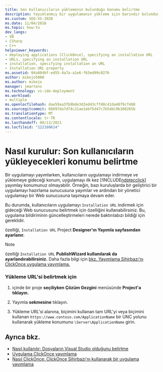 ```yaml
---
title: Son kullanıcıların yüklemenin bulunduğu konumu belirtme
description: Yayımlanmış bir uygulamanın yükleme için barındır bulunduğu Yükleme URL'si ClickOnce özelliğini ayarlamayı öğrenin.
ms.custom: SEO-VS-2020
ms.date: 11/04/2016
ms.topic: how-to
dev_langs:
- VB
- CSharp
- C++
helpviewer_keywords:
- deploying applications [ClickOnce], specifying an installation URL
- URLs, specifying an installation URL
- installation, specifying installation an URL
- Installation URL property
ms.assetid: 04a804bf-ed55-4a7a-a1e6-f63ed99c0276
author: mikejo5000
ms.author: mikejo
manager: jmartens
ms.technology: vs-ide-deployment
ms.workload:
- multiple
ms.openlocfilehash: dae59aa3fb9bde3d2ed43cf7d8c41da4079cf408
ms.sourcegitcommit: 68897da7d74c31ae1ebf5d47c7b5ddc9b108265b
ms.translationtype: MT
ms.contentlocale: tr-TR
ms.lasthandoff: 08/13/2021
ms.locfileid: "122160614"
---
```

# <a name="how-to-specify-the-location-where-end-users-will-install-from"></a>Nasıl kurulur: Son kullanıcıların yükleyecekleri konumu belirtme

Bir uygulamayı yayımlarken, kullanıcıların uygulamayı indirmeye ve yüklemeye gideceği konum, uygulamayı ilk kez [!INCLUDE[ndptecclick](../deployment/includes/ndptecclick_md.md)] yayımlay konumunuz olmayabilir. Örneğin, bazı kuruluşlarda bir geliştirici bir uygulamayı hazırlama sunucusuna yayımlar ve ardından bir yönetici uygulamayı bir Web sunucusuna taşımaya devam eder.

Bu durumda, kullanıcıların uygulamayı `Installation URL` indirmek için gideceği Web sunucusunu belirtmek için özelliğini kullanabilirsiniz. Bu, uygulama bildiriminin güncelleştirmeleri nerede baktırılabızı bildiği için gereklidir.

özelliği, `Installation URL` Project  **Designer'ın Yayımla sayfasından ayarlanır.**

> [!NOTE]
> özelliği `Installation URL` **PublishWizard kullanılarak da ayarlandırabilirsiniz.** Daha fazla bilgi için [bkz. Yayımlama Sihirbazı'nı ClickOnce uygulama yayımlama.](../deployment/how-to-publish-a-clickonce-application-using-the-publish-wizard.md)

### <a name="to-specify-an-installation-url"></a>Yükleme URL'si belirtmek için

1. içinde bir proje **seçiliyken Çözüm Gezgini** menüsünde **Project'a** **tıklayın.**

2. Yayımla **sekmesine** tıklayın.

3. Yükleme URL'si alanına, biçimini kullanan tam URL'yi veya biçimini kullanan `https://www.contoso.com/ApplicationName` bir UNC yolunu kullanarak yükleme konumunu `\Server\ApplicationName` girin.

## <a name="see-also"></a>Ayrıca bkz.
- [Nasıl kullanılır: Dosyaların Visual Studio olduğunu belirtme](../deployment/how-to-specify-where-visual-studio-copies-the-files.md)
- [Uygulama ClickOnce yayımlama](../deployment/publishing-clickonce-applications.md)
- [Nasıl ClickOnce: ClickOnce Sihirbazı'nı kullanarak bir uygulama yayımlama](../deployment/how-to-publish-a-clickonce-application-using-the-publish-wizard.md)